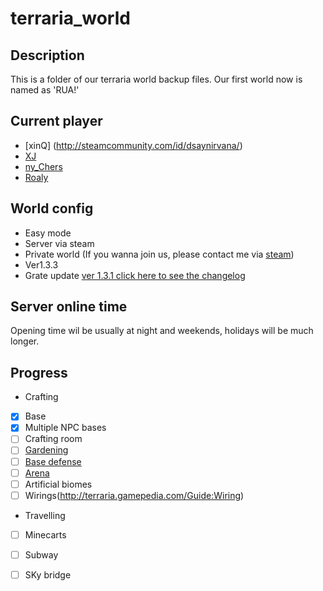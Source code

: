 # terraria_world

## Description
This is a folder of our terraria world backup files.
Our first world now is named as 'RUA!'

## Current player
* [xinQ] (http://steamcommunity.com/id/dsaynirvana/)
* [XJ](http://steamcommunity.com/profiles/76561198289389247)
* [ny_Chers](http://steamcommunity.com/profiles/76561198101835328)
* [Roaly](http://steamcommunity.com/profiles/76561198150730306)

## World config
* Easy mode
* Server via steam
* Private world (If you wanna join us, please contact me via [steam](http://steamcommunity.com/id/dsaynirvana/))
* Ver1.3.3
* Grate update  [ver 1.3.1 click here to see the changelog](http://terraria.org/news/terraria-1-3-1-mechanics-controller-support-is-here)

## Server online time
Opening time wil be usually at night and weekends, holidays will be much longer.

## Progress
* Crafting
 * [x] Base
 * [x] Multiple NPC bases
 * [ ] Crafting room
 * [ ] [Gardening](http://terraria.gamepedia.com/Guide:Gardening)
 * [ ] [Base defense](http://terraria.gamepedia.com/Guide:Base_defense)
 * [ ] [Arena](http://terraria.gamepedia.com/Guide:Arena)
 * [ ] Artificial biomes
 * [ ] Wirings(http://terraria.gamepedia.com/Guide:Wiring)
 
 * Travelling
  * [ ] Minecarts
  * [ ] Subway
  * [ ] SKy bridge
  
  




